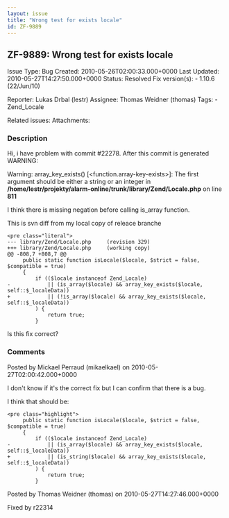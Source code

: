 ```yaml
---
layout: issue
title: "Wrong test for exists locale"
id: ZF-9889
---
```


ZF-9889: Wrong test for exists locale
-------------------------------------

 Issue Type: Bug Created: 2010-05-26T02:00:33.000+0000 Last Updated: 2010-05-27T14:27:50.000+0000 Status: Resolved Fix version(s): - 1.10.6 (22/Jun/10)
 
 Reporter:  Lukas Drbal (lestr)  Assignee:  Thomas Weidner (thomas)  Tags: - Zend\_Locale
 
 Related issues: 
 Attachments: 
### Description

Hi, i have problem with commit #22278. After this commit is generated WARNING:

Warning: array\_key\_exists() [<function.array-key-exists>]: The first argument should be either a string or an integer in **/home/lestr/projekty/alarm-online/trunk/library/Zend/Locale.php** on line **811**

I think there is missing negation before calling is\_array function.

This is svn diff from my local copy of releace branche

 
    <pre class="literal"> 
    --- library/Zend/Locale.php     (revision 329)
    +++ library/Zend/Locale.php     (working copy)
    @@ -808,7 +808,7 @@
         public static function isLocale($locale, $strict = false, $compatible = true)
         {
             if (($locale instanceof Zend_Locale) 
    -            || (is_array($locale) && array_key_exists($locale, self::$_localeData))
    +            || (!is_array($locale) && array_key_exists($locale, self::$_localeData))
             ) {
                 return true;
             }
    


Is this fix correct?

 

 

### Comments

Posted by Mickael Perraud (mikaelkael) on 2010-05-27T02:00:42.000+0000

I don't know if it's the correct fix but I can confirm that there is a bug.

I think that should be:

 
    <pre class="highlight">
         public static function isLocale($locale, $strict = false, $compatible = true)
         {
             if (($locale instanceof Zend_Locale) 
    -            || (is_array($locale) && array_key_exists($locale, self::$_localeData))
    +            || (is_string($locale) && array_key_exists($locale, self::$_localeData))
             ) {
                 return true;
             }


 

 

Posted by Thomas Weidner (thomas) on 2010-05-27T14:27:46.000+0000

Fixed by r22314

 

 